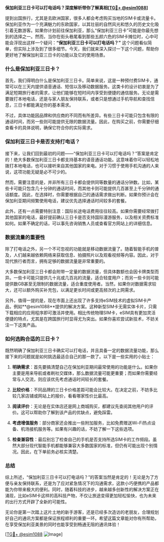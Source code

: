 **保加利亚三日卡可以打电话吗？深度解析带你了解真相[[TG💪+ @esim1088](https://t.me/s/esim1088)]**

提到出国旅行，尤其是去欧洲国家，很多人都会考虑购买当地的SIM卡或流量卡。保加利亚作为一个充满魅力的东欧国家，以其壮丽的自然风光和悠久的历史文化吸引着无数游客。如果你计划前往保加利亚，那么“保加利亚三日卡”可能是你最先想到的选择之一。然而，当你在街头巷尾看到那些五颜六色的SIM卡摊位时，心中可能会浮现出这样一个疑问：**“保加利亚三日卡可以打电话吗？”** 这个问题看似简单，但实际上涉及到了很多细节。今天，我们就来深入探讨一下这个问题，帮助你更好地了解保加利亚三日卡的功能以及它的使用场景。

### 什么是保加利亚三日卡？

首先，我们得明白什么是保加利亚三日卡。简单来说，这是一种预付费SIM卡，通常可以在三天内提供语音通话、短信以及移动数据服务。这类卡的设计初衷是为了满足短期旅行者的需求，让他们能够在短时间内享受到便捷的通信服务。无论是需要拨打本地电话，还是与家人朋友保持联系，或者只是想通过手机导航和查找信息，三日卡都能满足你的基本需求。

不过，具体功能因品牌和供应商的不同而有所差异。有些三日卡可能只包含有限的通话时间，而另一些则可能提供无限的数据流量。因此，在购买之前，你需要仔细查看卡的具体说明，确保它符合你的实际需求。

### 保加利亚三日卡是否支持打电话？

接下来，让我们回到最初的问题——“保加利亚三日卡可以打电话吗？”答案是肯定的！绝大多数保加利亚三日卡都支持基本的语音通话功能。这意味着你可以轻松地拨打本地电话，也可以接听来自其他国家的来电。对于习惯于使用手机沟通的人来说，这项功能无疑是必不可少的。

然而，需要注意的是，并非所有三日卡都会提供同等数量的通话分钟数。比如，某些卡可能只包含几十分钟的通话时间，而其他卡则可能提供几百甚至上千分钟的通话额度。因此，在选择时，你需要根据自己的通话需求做出判断。如果你预计会在保加利亚期间频繁使用电话，建议优先选择通话时间较多的套餐。

此外，还有一点需要特别注意：国际长途电话费用往往较高。如果你需要经常拨打其他国家的电话，最好提前确认三日卡是否支持国际漫游服务，以及相关资费标准如何。如果不确定的话，可以事先咨询销售人员或查看官方网站上的详细信息。

### 数据流量的重要性

除了打电话之外，另一个不可忽视的功能就是移动数据流量了。随着智能手机的普及，人们越来越依赖网络来获取信息、拍摄照片以及观看视频等内容。因此，对于现代旅行者而言，拥有足够的数据流量是非常重要的。

大多数保加利亚三日卡都会附带一定量的数据流量，但具体数额也会因卡牌类型而异。一些卡可能只提供几十兆或几百兆的流量，适合轻度用户；而另一些卡则可能提供数GB甚至无限制的数据流量，适合重度使用者。当然，如果你对数据需求较大，还可以额外购买补充包，以满足更长时间或更高频次的上网需求。

另外，值得一提的是，现在市面上还出现了许多支持eSIM技术的虚拟SIM卡产品，例如**@esim1088**提供的解决方案。这种新型SIM卡无需实体卡片，只需下载相应的应用程序即可激活并使用。相比传统物理SIM卡，eSIM具有更加灵活便捷的特点，尤其是在跨国旅行时显得尤为突出。如果你喜欢尝试新技术，不妨关注一下这类产品。

### 如何选购合适的三日卡？

既然明确了保加利亚三日卡确实可以打电话，并且具备一定的数据流量功能，那么接下来的问题就是如何挑选最适合自己的那一款了。以下是一些实用的小贴士：

1. **明确需求**：首先要搞清楚自己在保加利亚期间最常使用的功能是什么。如果你主要是用来导航或者刷社交媒体，那么数据流量可能更重要；而如果你需要经常与人交流，则应该优先考虑通话时间较长的套餐。

2. **比较价格**：不同品牌的三日卡价格差距可能会比较大。在决定之前，不妨多比较几家店铺或网站上的报价，看看哪家性价比最高。

3. **阅读评价**：无论是在实体店还是网上商城购买，都建议先查阅其他用户的评价。这可以帮助你了解到该产品的优缺点，避免踩雷。

4. **考虑增值服务**：部分商家还会推出一些附加服务，比如免费赠送Wi-Fi热点设备、机场接机服务等。如果有兴趣的话，不妨了解一下这些选项。

5. **检查兼容性**：最后别忘了检查自己的手机是否支持所选SIM卡的工作频段。虽然大部分现代智能手机都能够兼容大多数国家的标准，但仍有可能出现个别情况。因此，在下单前务必核实清楚。

### 总结

综上所述，“保加利亚三日卡可以打电话吗？”的答案当然是肯定的！无论是为了方便与亲友保持联系，还是为了应对紧急情况下的沟通需求，这款小巧便携的产品都能为你带来极大的便利。同时，随着科技的进步，越来越多创新性的解决方案正在涌现，比如eSIM卡这样的高科技产物，不仅让旅途变得更加轻松愉快，也为未来的出行方式开辟了全新的可能性。

无论你是第一次踏上这片土地的新手游客，还是已经多次造访的老朋友，合理规划好自己的通讯方案都是保证旅程顺利的重要一环。希望这篇文章能对你有所帮助，在享受保加利亚美景的同时也能享受到畅通无阻的通讯体验！

[[TG💪+ @esim1088](https://t.me/s/esim1088) ![Image](https://i.postimg.cc/4NQfJmqS/Snipaste-2025-05-13-00-14-12.png)]